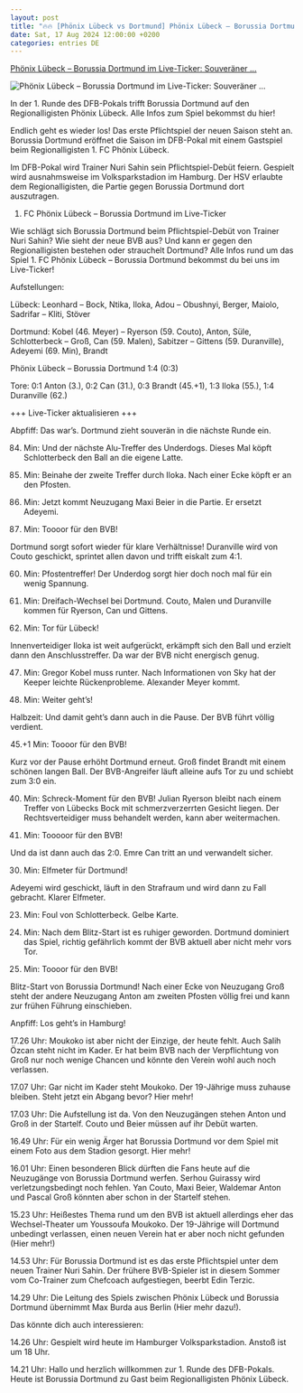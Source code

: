 ```yaml
---
layout: post
title: "🔥🔥 [Phönix Lübeck vs Dortmund] Phönix Lübeck – Borussia Dortmund im Live-Ticker: Souveräner ..."
date: Sat, 17 Aug 2024 12:00:00 +0200
categories: entries DE
---
```

[Phönix Lübeck – Borussia Dortmund im Live-Ticker: Souveräner ...](https://www.derwesten.de/sport/fussball/bvb/phoenix-luebeck-borussia-dortmund-live-ticker-id301097870.html)

![Phönix Lübeck – Borussia Dortmund im Live-Ticker: Souveräner ...](https://www.derwesten.de/wp-content/uploads/sites/8/2024/08/bluebeck-bvb.jpg)

In der 1. Runde des DFB-Pokals trifft Borussia Dortmund auf den Regionalligisten Phönix Lübeck. Alle Infos zum Spiel bekommst du hier!

Endlich geht es wieder los! Das erste Pflichtspiel der neuen Saison steht an. Borussia Dortmund eröffnet die Saison im DFB-Pokal mit einem Gastspiel beim Regionalligisten 1. FC Phönix Lübeck.

Im DFB-Pokal wird Trainer Nuri Sahin sein Pflichtspiel-Debüt feiern. Gespielt wird ausnahmsweise im Volksparkstadion im Hamburg. Der HSV erlaubte dem Regionalligisten, die Partie gegen Borussia Dortmund dort auszutragen.

1. FC Phönix Lübeck – Borussia Dortmund im Live-Ticker

Wie schlägt sich Borussia Dortmund beim Pflichtspiel-Debüt von Trainer Nuri Sahin? Wie sieht der neue BVB aus? Und kann er gegen den Regionalligisten bestehen oder strauchelt Dortmund? Alle Infos rund um das Spiel 1. FC Phönix Lübeck – Borussia Dortmund bekommst du bei uns im Live-Ticker!

Aufstellungen:

Lübeck: Leonhard – Bock, Ntika, Iloka, Adou – Obushnyi, Berger, Maiolo, Sadrifar – Kliti, Stöver

Dortmund: Kobel (46. Meyer) – Ryerson (59. Couto), Anton, Süle, Schlotterbeck – Groß, Can (59. Malen), Sabitzer – Gittens (59. Duranville), Adeyemi (69. Min), Brandt

Phönix Lübeck – Borussia Dortmund 1:4 (0:3)

Tore: 0:1 Anton (3.), 0:2 Can (31.), 0:3 Brandt (45.+1), 1:3 Iloka (55.), 1:4 Duranville (62.)

+++ Live-Ticker aktualisieren +++

Abpfiff: Das war’s. Dortmund zieht souverän in die nächste Runde ein.

84. Min: Und der nächste Alu-Treffer des Underdogs. Dieses Mal köpft Schlotterbeck den Ball an die eigene Latte.

81. Min: Beinahe der zweite Treffer durch Iloka. Nach einer Ecke köpft er an den Pfosten.

69. Min: Jetzt kommt Neuzugang Maxi Beier in die Partie. Er ersetzt Adeyemi.

62. Min: Toooor für den BVB!

Dortmund sorgt sofort wieder für klare Verhältnisse! Duranville wird von Couto geschickt, sprintet allen davon und trifft eiskalt zum 4:1.

60. Min: Pfostentreffer! Der Underdog sorgt hier doch noch mal für ein wenig Spannung.

59. Min: Dreifach-Wechsel bei Dortmund. Couto, Malen und Duranville kommen für Ryerson, Can und Gittens.

55. Min: Tor für Lübeck!

Innenverteidiger Iloka ist weit aufgerückt, erkämpft sich den Ball und erzielt dann den Anschlusstreffer. Da war der BVB nicht energisch genug.

47. Min: Gregor Kobel muss runter. Nach Informationen von Sky hat der Keeper leichte Rückenprobleme. Alexander Meyer kommt.

46. Min: Weiter geht’s!

Halbzeit: Und damit geht’s dann auch in die Pause. Der BVB führt völlig verdient.

45.+1 Min: Toooor für den BVB!

Kurz vor der Pause erhöht Dortmund erneut. Groß findet Brandt mit einem schönen langen Ball. Der BVB-Angreifer läuft alleine aufs Tor zu und schiebt zum 3:0 ein.

40. Min: Schreck-Moment für den BVB! Julian Ryerson bleibt nach einem Treffer von Lübecks Bock mit schmerzverzerrten Gesicht liegen. Der Rechtsverteidiger muss behandelt werden, kann aber weitermachen.

31. Min: Tooooor für den BVB!

Und da ist dann auch das 2:0. Emre Can tritt an und verwandelt sicher.

30. Min: Elfmeter für Dortmund!

Adeyemi wird geschickt, läuft in den Strafraum und wird dann zu Fall gebracht. Klarer Elfmeter.

23. Min: Foul von Schlotterbeck. Gelbe Karte.

18. Min: Nach dem Blitz-Start ist es ruhiger geworden. Dortmund dominiert das Spiel, richtig gefährlich kommt der BVB aktuell aber nicht mehr vors Tor.

3. Min: Toooor für den BVB!

Blitz-Start von Borussia Dortmund! Nach einer Ecke von Neuzugang Groß steht der andere Neuzugang Anton am zweiten Pfosten völlig frei und kann zur frühen Führung einschieben.

Anpfiff: Los geht’s in Hamburg!

17.26 Uhr: Moukoko ist aber nicht der Einzige, der heute fehlt. Auch Salih Özcan steht nicht im Kader. Er hat beim BVB nach der Verpflichtung von Groß nur noch wenige Chancen und könnte den Verein wohl auch noch verlassen.

17.07 Uhr: Gar nicht im Kader steht Moukoko. Der 19-Jährige muss zuhause bleiben. Steht jetzt ein Abgang bevor? Hier mehr!

17.03 Uhr: Die Aufstellung ist da. Von den Neuzugängen stehen Anton und Groß in der Startelf. Couto und Beier müssen auf ihr Debüt warten.

16.49 Uhr: Für ein wenig Ärger hat Borussia Dortmund vor dem Spiel mit einem Foto aus dem Stadion gesorgt. Hier mehr!

16.01 Uhr: Einen besonderen Blick dürften die Fans heute auf die Neuzugänge von Borussia Dortmund werfen. Serhou Guirassy wird verletzungsbedingt noch fehlen. Yan Couto, Maxi Beier, Waldemar Anton und Pascal Groß könnten aber schon in der Startelf stehen.

15.23 Uhr: Heißestes Thema rund um den BVB ist aktuell allerdings eher das Wechsel-Theater um Youssoufa Moukoko. Der 19-Jährige will Dortmund unbedingt verlassen, einen neuen Verein hat er aber noch nicht gefunden (Hier mehr!)

14.53 Uhr: Für Borussia Dortmund ist es das erste Pflichtspiel unter dem neuen Trainer Nuri Sahin. Der frühere BVB-Spieler ist in diesem Sommer vom Co-Trainer zum Chefcoach aufgestiegen, beerbt Edin Terzic.

14.29 Uhr: Die Leitung des Spiels zwischen Phönix Lübeck und Borussia Dortmund übernimmt Max Burda aus Berlin (Hier mehr dazu!).

Das könnte dich auch interessieren:

14.26 Uhr: Gespielt wird heute im Hamburger Volksparkstadion. Anstoß ist um 18 Uhr.

14.21 Uhr: Hallo und herzlich willkommen zur 1. Runde des DFB-Pokals. Heute ist Borussia Dortmund zu Gast beim Regionalligisten Phönix Lübeck.

